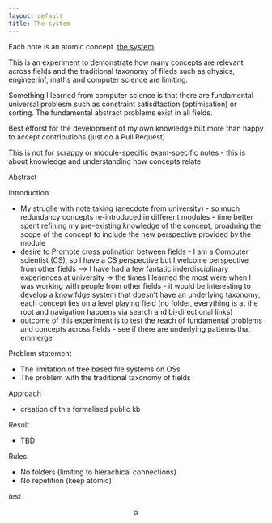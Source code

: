 ```yaml
---
layout: default
title: The system
---
```


Each note is an atomic concept. [the system](./theSystem.md)

This is an experiment to demonstrate how many concepts are relevant across fields and the traditional taxonomy of fileds such as ohysics, engineerinf, maths and computer science are limiting. 

Something I learned from computer science is that there are fundamental universal problesm such as constraint satisdfaction (optimisation) or sorting. The fundamental abstract problems exist in all fields.

Best efforst for the development of my own knowledge but more than happy to accept contributions (just do a Pull Request)

This is not for scrappy or module-specific exam-specific notes - this is about knowledge and understanding how concepts relate


Abstract

Introduction
- My struglle with note taking (anecdote from university) - so much redundancy concepts re-introduced in different modules - time better spent refining my pre-existing knowledge of the concept, broadning the scope of the concept to include the new perspective provided by the module
- desire to Promote cross polination between fields - I am a Computer scientist (CS), so I have a CS perspective but I welcome perspective from other fields --> I have had a few fantatic inderdisciplinary experiences at university -> the times I learned the most were when I was working with people from other fields - it would be interesting to develop a knowlfdge system that doesn't have an underlying taxonomy, each concept lies on a level playing field (no folder, everything is at the root and navigation happens via search and bi-directional links)
- outcome of this experiment is to test the reach of fundamental problems and concepts across fields - see if there are underlying patterns that emmerge

Problem statement
- The limitation of tree based file systems on OSs
- The problem with the traditional taxonomy of fields

Approach
- creation of this formalised public kb

Result
- TBD

Rules
- No folders (limiting to hierachical connections)
- No repetition (keep atomic)

$test$

$$
\alpha
$$